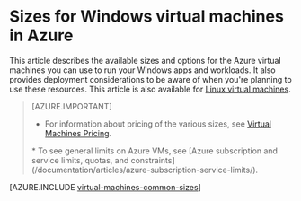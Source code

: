 <properties
    pageTitle="Windows VM sizes in Azure | Azure"
    description="Lists the different sizes available for Windows virtual machines in Azure."
    services="virtual-machines-windows"
    documentationcenter=""
    author="cynthn"
    manager="timlt"
    editor=""
    tags="azure-resource-manager,azure-service-management" />
<tags
    ms.assetid="aabf0d30-04eb-4d34-b44a-69f8bfb84f22"
    ms.service="virtual-machines-windows"
    ms.devlang="na"
    ms.topic="article"
    ms.tgt_pltfrm="vm-windows"
    ms.workload="infrastructure-services"
    ms.date="03/10/2017"
    wacn.date=""
    ms.author="cynthn" />

# Sizes for Windows virtual machines in Azure
This article describes the available sizes and options for the Azure virtual machines you can use to run your Windows apps and workloads. It also provides deployment considerations to be aware of when you're planning to use these resources.  This article is also available for [Linux virtual machines](/documentation/articles/virtual-machines-linux-sizes/).

> [AZURE.IMPORTANT]
> * For information about pricing of the various sizes, see [Virtual Machines Pricing](/pricing/details/virtual-machines/). 
><p> * To see general limits on Azure VMs, see [Azure subscription and service limits, quotas, and constraints](/documentation/articles/azure-subscription-service-limits/).
>   <br>    
> 
> 

[AZURE.INCLUDE [virtual-machines-common-sizes](../../includes/virtual-machines-common-sizes.md)]
